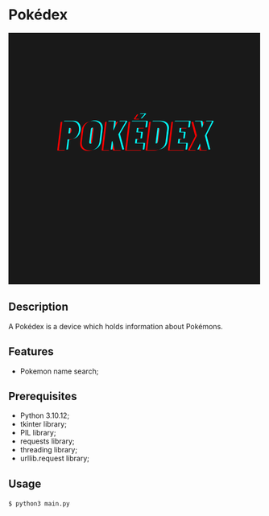# Pokédex
![Image Alt Text](./Logos/logo_black_background.png)
## Description
A Pokédex is a device which holds information about Pokémons.

## Features

- Pokemon name search;

## Prerequisites
- Python 3.10.12;
- tkinter library;
- PIL library;
- requests library;
- threading library;
- urllib.request library;

## Usage

`$ python3 main.py`

